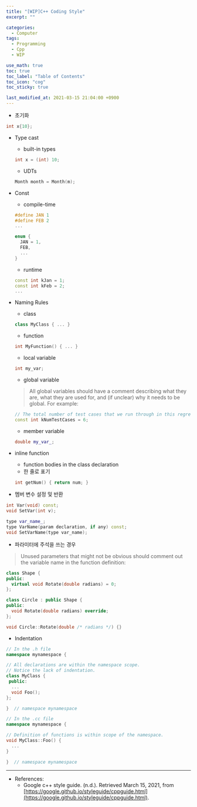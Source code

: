```yaml
---
title: "[WIP]C++ Coding Style"
excerpt: ""

categories:
  - Computer
tags:
  - Programming
  - Cpp
  - WIP

use_math: true
toc: true 
toc_label: "Table of Contents" 
toc_icon: "cog"
toc_sticky: true 

last_modified_at: 2021-03-15 21:04:00 +0900
---
```


* 초기화

```cpp
int x{10};
```

* Type cast
    * built-in types

    ```cpp
    int x = (int) 10;
    ```

    * UDTs

    ```cpp
    Month month = Month(m);
    ```

* Const
    * compile-time 

    ```cpp
    #define JAN 1
    #define FEB 2
    ...

    enum {
      JAN = 1,
      FEB, 
      ...
    }
    ```

    * runtime

    ```cpp
    const int kJan = 1;
    const int kFeb = 2;
    ...
    ```

* Naming Rules
    * class

    ```cpp
    class MyClass { ... }
    ```

    * function

    ```cpp
    int MyFunction() { ... }
    ```

    * local variable

    ```cpp
    int my_var;
    ```

    * global variable
    > All global variables should have a comment describing what they are, what they are used for, and (if unclear) why it needs to be global. For example:

    ```cpp
    // The total number of test cases that we run through in this regression test.
    const int kNumTestCases = 6;
    ```

    * member variable

    ```cpp
    double my_var_;
    ```

* inline function
    * function bodies in the class declaration
    * 한 줄로 표기

    ```cpp
    int getNum() { return num; }
    ```

* 멤버 변수 설정 및 반환

```cpp
int Var(void) const;
void SetVar(int v);
```
```cpp
type var_name_;
type VarName(param declaration, if any) const;
void SetVarName(type var_name);
```

* 파라미터에 주석을 쓰는 경우
> Unused parameters that might not be obvious should comment out the variable name in the function definition:

```cpp
class Shape {
public:
  virtual void Rotate(double radians) = 0;
};

class Circle : public Shape {
public:
  void Rotate(double radians) override;
};

void Circle::Rotate(double /* radians */) {}
```

* Indentation

```cpp
// In the .h file
namespace mynamespace {

// All declarations are within the namespace scope.
// Notice the lack of indentation.
class MyClass {
 public:
  ...
  void Foo();
};

}  // namespace mynamespace
```

```cpp
// In the .cc file
namespace mynamespace {

// Definition of functions is within scope of the namespace.
void MyClass::Foo() {
  ...
}

}  // namespace mynamespace
```

*** 

* References: 
    * Google c++ style guide. (n.d.). Retrieved March 15, 2021, from [https://google.github.io/styleguide/cppguide.html](https://google.github.io/styleguide/cppguide.html).
